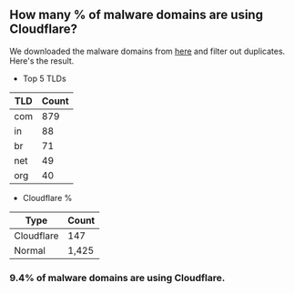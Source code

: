 ## How many % of malware domains are using Cloudflare?


We downloaded the malware domains from [here](https://urlhaus.abuse.ch) and filter out duplicates.
Here's the result.


[//]: # (start replacement)


- Top 5 TLDs

| TLD | Count |
| --- | --- |
| com | 879 |
| in | 88 |
| br | 71 |
| net | 49 |
| org | 40 |


- Cloudflare %

| Type | Count |
| --- | --- |
| Cloudflare | 147 |
| Normal | 1,425 |


### 9.4% of malware domains are using Cloudflare.